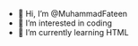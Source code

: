 - 👋 Hi, I’m @MuhammadFateen
- 👀 I’m interested in coding
- 🌱 I’m currently learning HTML


<!---
MuhammadFateen/MuhammadFateen is a ✨ special ✨ repository because its `README.md` (this file) appears on your GitHub profile.
You can click the Preview link to take a look at your changes.
--->

